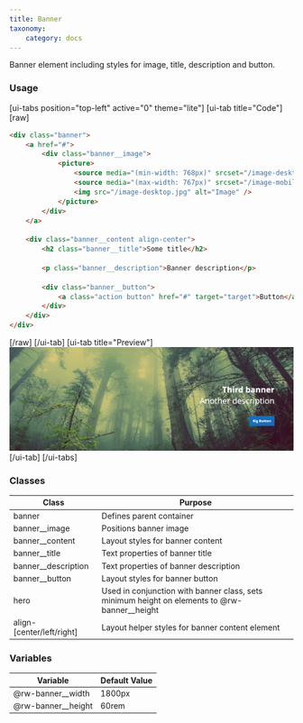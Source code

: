 ```yaml
---
title: Banner
taxonomy:
    category: docs
---
```


Banner element including styles for image, title, description and button.  

### Usage
[ui-tabs position="top-left" active="0" theme="lite"]
[ui-tab title="Code"]
[raw]
```html
<div class="banner">                   
    <a href="#">
        <div class="banner__image">
            <picture>
                <source media="(min-width: 768px)" srcset="/image-desktop.jpg" />
                <source media="(max-width: 767px)" srcset="/image-mobile.jpg" />
                <img src="/image-desktop.jpg" alt="Image" />
            </picture>
        </div>
    </a>
                        
    <div class="banner__content align-center">
        <h2 class="banner__title">Some title</h2>

        <p class="banner__description">Banner description</p>
    
        <div class="banner__button">
            <a class="action button" href="#" target="target">Button</a>
        </div>
    </div>
</div>
```
[/raw]
[/ui-tab]
[ui-tab title="Preview"]
![Banner](banner.png)
[/ui-tab]
[/ui-tabs]

### Classes
| Class | Purpose |
| --- | --- |
| banner | Defines parent container |
| banner__image | Positions banner image |
| banner__content | Layout styles for banner content |
| banner__title | Text properties of banner title  |
| banner__description | Text properties of banner description |
| banner__button | Layout styles for banner button |
| hero | Used in conjunction with banner class, sets minimum height on elements to @rw-banner__height |
| align-[center/left/right] | Layout helper styles for banner content element |


### Variables
| Variable | Default Value |
| -------- | ------------- |
| @rw-banner__width | 1800px |
| @rw-banner__height | 60rem |

